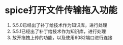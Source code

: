 # spice打开文件传输拖入功能

1. 5.5.0已经出了补丁给技术作为知识库，进行处理
2. 5.5.1已经出了补丁给技术作为知识库，进行处理
3. 放开拖拽上传的功能，以及使用6082端口进行连接

　　‍
